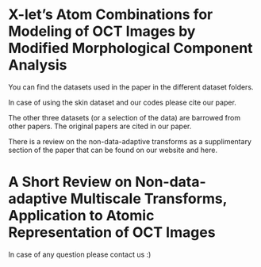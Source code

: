 # X-let’s Atom Combinations for Modeling of OCT Images by Modified Morphological Component Analysis

You can find the datasets used in the paper in the different dataset folders.

In case of using the skin dataset and our codes please cite our paper. 

The other three datasets (or a selection of the data) are barrowed from other papers. The original papers are cited in our paper.
 
There is a review on the non-data-adaptive transforms as a supplimentary section of the paper that can be found on our website and here.

# A Short Review on Non-data-adaptive Multiscale Transforms, Application to Atomic Representation of OCT Images 

In case of any question please contact us :)
